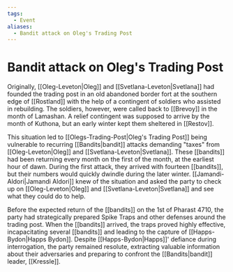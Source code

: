 ```yaml
---
tags:
  - Event
aliases:
  - Bandit attack on Oleg's Trading Post
---
```

# Bandit attack on Oleg's Trading Post
Originally, [[Oleg-Leveton|Oleg]] and [[Svetlana-Leveton|Svetlana]] had founded the trading post in an old abandoned border fort at the southern edge of [[Rostland]] with the help of a contingent of soldiers who assisted in rebuilding. The soldiers, however, were called back to [[Brevoy]] in the month of Lamashan. A relief contingent was supposed to arrive by the month of Kuthona, but an early winter kept them sheltered in [[Restov]]. 

This situation led to [[Olegs-Trading-Post|Oleg's Trading Post]] being vulnerable to recurring [[Bandits|bandit]] attacks demanding "taxes" from [[Oleg-Leveton|Oleg]] and [[Svetlana-Leveton|Svetlana]]. These [[bandits]] had been returning every month on the first of the month, at the earliest hour of dawn. During the first attack, they arrived with fourteen [[bandits]], but their numbers would quickly dwindle during the later winter. [[Jamandi-Aldori|Jamandi Aldori]] knew of the situation and asked the party to check up on [[Oleg-Leveton|Oleg]] and [[Svetlana-Leveton|Svetlana]] and see what they could do to help. 

Before the expected return of the [[bandits]] on the 1st of Pharast 4710, the party had strategically prepared Spike Traps and other defenses around the trading post. When the [[bandits]] arrived, the traps proved highly effective, incapacitating several [[bandits]] and leading to the capture of [[Happs-Bydon|Happs Bydon]]. Despite [[Happs-Bydon|Happs]]' defiance during interrogation, the party remained resolute, extracting valuable information about their adversaries and preparing to confront the [[Bandits|bandit]] leader, [[Kressle]].